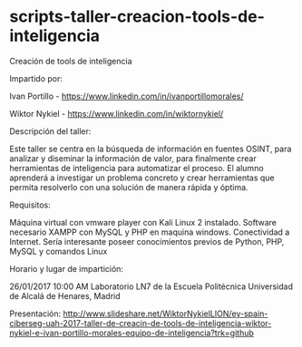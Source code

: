# scripts-taller-creacion-tools-de-inteligencia

Creación de tools de inteligencia


Impartido por: 

Ivan Portillo - https://www.linkedin.com/in/ivanportillomorales/ 

Wiktor Nykiel - https://www.linkedin.com/in/wiktornykiel/



Descripción del taller: 

Este taller se centra en la búsqueda de información en fuentes OSINT, para analizar y diseminar la información de valor, para finalmente crear herramientas de inteligencia para automatizar el proceso. El alumno aprenderá a investigar un problema concreto y crear herramientas que permita resolverlo con una solución de manera rápida y óptima.


Requisitos:

Máquina virtual con vmware player con Kali Linux 2 instalado. Software necesario XAMPP con MySQL y PHP en maquina windows.
Conectividad a Internet. 
Sería interesante poseer conocimientos previos de Python, PHP, MySQL y comandos Linux


Horario y lugar de impartición: 

26/01/2017 10:00 AM 
Laboratorio LN7 de la Escuela Politécnica
Universidad de Alcalá de Henares, Madrid


Presentación: 
http://www.slideshare.net/WiktorNykielLION/ey-spain-ciberseg-uah-2017-taller-de-creacin-de-tools-de-inteligencia-wiktor-nykiel-e-ivan-portillo-morales-equipo-de-inteligencia?trk=github
